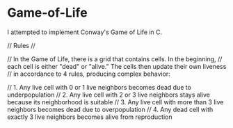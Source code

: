 # Game-of-Life

I attempted to implement Conway's Game of Life in C. 

// Rules // 


// In the Game of Life, there is a grid that contains cells. In the beginning,
// each cell is either "dead" or "alive." The cells then update their own liveness
// in accordance to 4 rules, producing complex behavior:

// 1. Any live cell with 0 or 1 live neighbors becomes dead due to underpopulation
// 2. Any live cell with 2 or 3 live neighbors stays alive because its neighborhood is suitable
// 3. Any live cell with more than 3 live neighbors becomes dead due to overpopulation
// 4. Any dead cell with exactly 3 live neighbors becomes alive from reproduction
